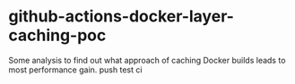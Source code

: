 # github-actions-docker-layer-caching-poc

Some analysis to find out what approach of caching Docker builds leads to most performance gain.
push
test ci
